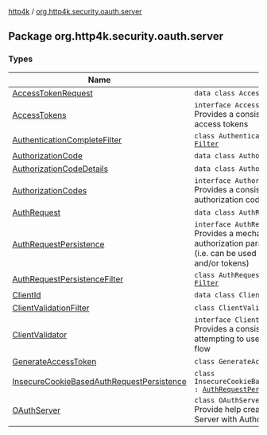 [http4k](../index.md) / [org.http4k.security.oauth.server](./index.md)

## Package org.http4k.security.oauth.server

### Types

| Name | Summary |
|---|---|
| [AccessTokenRequest](-access-token-request/index.md) | `data class AccessTokenRequest` |
| [AccessTokens](-access-tokens/index.md) | `interface AccessTokens`<br>Provides a consistent way to generate access tokens |
| [AuthenticationCompleteFilter](-authentication-complete-filter/index.md) | `class AuthenticationCompleteFilter : `[`Filter`](../org.http4k.core/-filter/index.md) |
| [AuthorizationCode](-authorization-code/index.md) | `data class AuthorizationCode` |
| [AuthorizationCodeDetails](-authorization-code-details/index.md) | `data class AuthorizationCodeDetails` |
| [AuthorizationCodes](-authorization-codes/index.md) | `interface AuthorizationCodes`<br>Provides a consistent way to manage authorization codes |
| [AuthRequest](-auth-request/index.md) | `data class AuthRequest` |
| [AuthRequestPersistence](-auth-request-persistence/index.md) | `interface AuthRequestPersistence`<br>Provides a mechanism to store OAuth authorization parameters to be used later (i.e. can be used later to generate code and/or tokens) |
| [AuthRequestPersistenceFilter](-auth-request-persistence-filter/index.md) | `class AuthRequestPersistenceFilter : `[`Filter`](../org.http4k.core/-filter/index.md) |
| [ClientId](-client-id/index.md) | `data class ClientId` |
| [ClientValidationFilter](-client-validation-filter/index.md) | `class ClientValidationFilter : `[`Filter`](../org.http4k.core/-filter/index.md) |
| [ClientValidator](-client-validator/index.md) | `interface ClientValidator`<br>Provides a consistent way to retrieve clients attempting to use an authorization code flow |
| [GenerateAccessToken](-generate-access-token/index.md) | `class GenerateAccessToken : `[`HttpHandler`](../org.http4k.core/-http-handler.md) |
| [InsecureCookieBasedAuthRequestPersistence](-insecure-cookie-based-auth-request-persistence/index.md) | `class InsecureCookieBasedAuthRequestPersistence : `[`AuthRequestPersistence`](-auth-request-persistence/index.md) |
| [OAuthServer](-o-auth-server/index.md) | `class OAuthServer`<br>Provide help creating OAuth Authorization Server with Authorization Code Flow |
